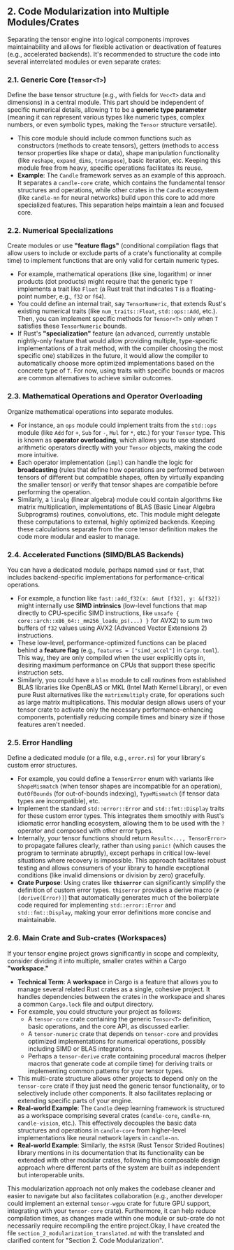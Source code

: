 ## 2. Code Modularization into Multiple Modules/Crates

Separating the tensor engine into logical components improves maintainability and allows for flexible activation or deactivation of features (e.g., accelerated backends). It's recommended to structure the code into several interrelated modules or even separate crates:

### 2.1. Generic Core (`Tensor<T>`)
Define the base tensor structure (e.g., with fields for `Vec<T>` data and dimensions) in a central module. This part should be independent of specific numerical details, allowing `T` to be a **generic type parameter** (meaning it can represent various types like numeric types, complex numbers, or even symbolic types, making the `Tensor` structure versatile).
*   This core module should include common functions such as constructors (methods to create tensors), getters (methods to access tensor properties like shape or data), shape manipulation functionality (like `reshape`, `expand_dims`, `transpose`), basic iteration, etc. Keeping this module free from heavy, specific operations facilitates its reuse.
*   **Example**: The `Candle` framework serves as an example of this approach. It separates a `candle-core` crate, which contains the fundamental tensor structures and operations, while other crates in the `Candle` ecosystem (like `candle-nn` for neural networks) build upon this core to add more specialized features. This separation helps maintain a lean and focused core.

### 2.2. Numerical Specializations
Create modules or use **"feature flags"** (conditional compilation flags that allow users to include or exclude parts of a crate's functionality at compile time) to implement functions that are only valid for certain numeric types.
*   For example, mathematical operations (like sine, logarithm) or inner products (dot products) might require that the generic type `T` implements a trait like `Float` (a Rust trait that indicates `T` is a floating-point number, e.g., `f32` or `f64`).
*   You could define an internal trait, say `TensorNumeric`, that extends Rust's existing numerical traits (like `num_traits::Float`, `std::ops::Add`, etc.). Then, you can implement specific methods for `Tensor<T>` only when `T` satisfies these `TensorNumeric` bounds.
*   If Rust's **"specialization"** feature (an advanced, currently unstable nightly-only feature that would allow providing multiple, type-specific implementations of a trait method, with the compiler choosing the most specific one) stabilizes in the future, it would allow the compiler to automatically choose more optimized implementations based on the concrete type of `T`. For now, using traits with specific bounds or macros are common alternatives to achieve similar outcomes.

### 2.3. Mathematical Operations and Operator Overloading
Organize mathematical operations into separate modules.
*   For instance, an `ops` module could implement traits from the `std::ops` module (like `Add` for `+`, `Sub` for `-`, `Mul` for `*`, etc.) for your `Tensor` type. This is known as **operator overloading**, which allows you to use standard arithmetic operators directly with your `Tensor` objects, making the code more intuitive.
*   Each operator implementation (`impl`) can handle the logic for **broadcasting** (rules that define how operations are performed between tensors of different but compatible shapes, often by virtually expanding the smaller tensor) or verify that tensor shapes are compatible before performing the operation.
*   Similarly, a `linalg` (linear algebra) module could contain algorithms like matrix multiplication, implementations of BLAS (Basic Linear Algebra Subprograms) routines, convolutions, etc. This module might delegate these computations to external, highly optimized backends. Keeping these calculations separate from the core tensor definition makes the code more modular and easier to manage.

### 2.4. Accelerated Functions (SIMD/BLAS Backends)
You can have a dedicated module, perhaps named `simd` or `fast`, that includes backend-specific implementations for performance-critical operations.
*   For example, a function like `fast::add_f32(x: &mut [f32], y: &[f32])` might internally use **SIMD intrinsics** (low-level functions that map directly to CPU-specific SIMD instructions, like `unsafe { core::arch::x86_64::_mm256_loadu_ps(...) }` for AVX2) to sum two buffers of `f32` values using AVX2 (Advanced Vector Extensions 2) instructions.
*   These low-level, performance-optimized functions can be placed behind a **feature flag** (e.g., `features = ["simd_accel"]` in `Cargo.toml`). This way, they are only compiled when the user explicitly opts in, desiring maximum performance on CPUs that support these specific instruction sets.
*   Similarly, you could have a `blas` module to call routines from established BLAS libraries like OpenBLAS or MKL (Intel Math Kernel Library), or even pure Rust alternatives like the `matrixmultiply` crate, for operations such as large matrix multiplications. This modular design allows users of your tensor crate to activate only the necessary performance-enhancing components, potentially reducing compile times and binary size if those features aren't needed.

### 2.5. Error Handling
Define a dedicated module (or a file, e.g., `error.rs`) for your library's custom error structures.
*   For example, you could define a `TensorError` enum with variants like `ShapeMismatch` (when tensor shapes are incompatible for an operation), `OutOfBounds` (for out-of-bounds indexing), `TypeMismatch` (if tensor data types are incompatible), etc.
*   Implement the standard `std::error::Error` and `std::fmt::Display` traits for these custom error types. This integrates them smoothly with Rust's idiomatic error handling ecosystem, allowing them to be used with the `?` operator and composed with other error types.
*   Internally, your tensor functions should return `Result<..., TensorError>` to propagate failures clearly, rather than using `panic!` (which causes the program to terminate abruptly), except perhaps in critical low-level situations where recovery is impossible. This approach facilitates robust testing and allows consumers of your library to handle exceptional conditions (like invalid dimensions or division by zero) gracefully.
*   **Crate Purpose**: Using crates like **`thiserror`** can significantly simplify the definition of custom error types. `thiserror` provides a derive macro (`#[derive(Error)]`) that automatically generates much of the boilerplate code required for implementing `std::error::Error` and `std::fmt::Display`, making your error definitions more concise and maintainable.

### 2.6. Main Crate and Sub-crates (Workspaces)
If your tensor engine project grows significantly in scope and complexity, consider dividing it into multiple, smaller crates within a Cargo **"workspace."**
*   **Technical Term**: A **workspace** in Cargo is a feature that allows you to manage several related Rust crates as a single, cohesive project. It handles dependencies between the crates in the workspace and shares a common `Cargo.lock` file and output directory.
*   For example, you could structure your project as follows:
    *   A `tensor-core` crate containing the generic `Tensor<T>` definition, basic operations, and the core API, as discussed earlier.
    *   A `tensor-numeric` crate that depends on `tensor-core` and provides optimized implementations for numerical operations, possibly including SIMD or BLAS integrations.
    *   Perhaps a `tensor-derive` crate containing procedural macros (helper macros that generate code at compile time) for deriving traits or implementing common patterns for your tensor types.
*   This multi-crate structure allows other projects to depend only on the `tensor-core` crate if they just need the generic tensor functionality, or to selectively include other components. It also facilitates replacing or extending specific parts of your engine.
*   **Real-world Example**: The `Candle` deep learning framework is structured as a workspace comprising several crates (`candle-core`, `candle-nn`, `candle-vision`, etc.). This effectively decouples the basic data structures and operations in `candle-core` from higher-level implementations like neural network layers in `candle-nn`.
*   **Real-world Example**: Similarly, the `RSTSR` (Rust Tensor Strided Routines) library mentions in its documentation that its functionality can be extended with other modular crates, following this composable design approach where different parts of the system are built as independent but interoperable units.

This modularization approach not only makes the codebase cleaner and easier to navigate but also facilitates collaboration (e.g., another developer could implement an external `tensor-wgpu` crate for future GPU support, integrating with your `tensor-core` crate). Furthermore, it can help reduce compilation times, as changes made within one module or sub-crate do not necessarily require recompiling the entire project.Okay, I have created the file `section_2_modularization_translated.md` with the translated and clarified content for "Section 2. Code Modularization".
